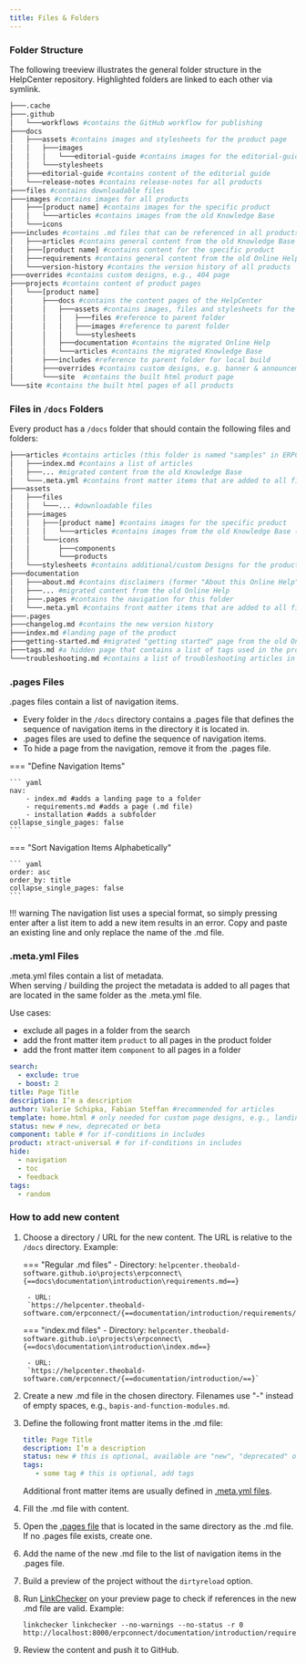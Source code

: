 ```yaml
---
title: Files & Folders
---
```


### Folder Structure

The following treeview illustrates the general folder structure in the HelpCenter repository.
Highlighted folders are linked to each other via symlink.

``` bash hl_lines="11 12 16 26 27 31"
├───.cache
├───.github
│   └───workflows #contains the GitHub workflow for publishing
├───docs
│   ├───assets #contains images and stylesheets for the product page
│   │   ├───images
│   │   │   └───editorial-guide #contains images for the editorial-guide
│   │   └───stylesheets 
│   ├───editorial-guide #contains content of the editorial guide
│   └───release-notes #contains release-notes for all products
├───files #contains downloadable files
├───images #contains images for all products
│   ├───[product name] #contains images for the specific product
│   │   └───articles #contains images from the old Knowledge Base
│   └───icons 
├───includes #contains .md files that can be referenced in all products
│   ├───articles #contains general content from the old Knowledge Base
│   ├───[product name] #contains content for the specific product 
│   ├───requirements #contains general content from the old Online Help
│   └───version-history #contains the version history of all products
├───overrides #contains custom designs, e.g., 404 page
├───projects #contains content of product pages
│   └───[product name]
│       ├───docs #contains the content pages of the HelpCenter
│       │   ├───assets #contains images, files and stylesheets for the product
│       │   │   ├───files #reference to parent folder
│       │   │   ├───images #reference to parent folder
│       │   │   └───stylesheets
│       │   ├───documentation #contains the migrated Online Help
│       │   └───articles #contains the migrated Knowledge Base
│       ├───includes #reference to parent folder for local build
│       ├───overrides #contains custom designs, e.g. banner & announcements
│       └───site  #contains the built html product page
└───site #contains the built html pages of all products
```

### Files in `/docs` Folders

Every product has a `/docs` folder that should contain the following files and folders:

``` bash 
├───articles #contains articles (this folder is named "samples" in ERPConnect)
│   ├───index.md #contains a list of articles
│   ├───... #migrated content from the old Knowledge Base
│   └───.meta.yml #contains front matter items that are added to all files in this folder
├───assets
│   ├───files
│   │   └───... #downloadable files
│   ├───images
│   │	├───[product name] #contains images for the specific product
│   │   │	└───articles #contains images from the old Knowledge Base (exists in every product)
│   │   └───icons
│   │       ├───components
│   │       └───products
│   └───stylesheets #contains additional/custom Designs for the product
├───documentation
│   ├───about.md #contains disclaimers (former "About this Online Help"
│   ├───... #migrated content from the old Online Help
│   ├───.pages #contains the navigation for this folder
│   └───.meta.yml #contains front matter items that are added to all files in this folder
├───.pages
├───changelog.md #contains the new version history
├───index.md #landing page of the product
├───getting-started.md #migrated "getting started" page from the old Online Help (if getting started consists of multiple pages, create a folder instead)
├───tags.md #a hidden page that contains a list of tags used in the product
└───troubleshooting.md #contains a list of troubleshooting articles in jitbit
```


### .pages Files

.pages files contain a list of navigation items.

- Every folder in the `/docs` directory contains a .pages file that defines the sequence of navigation items in the directory it is located in. 
- .pages files are used to define the sequence of navigation items.
- To hide a page from the navigation, remove it from the .pages file. 

=== "Define Navigation Items"

	``` yaml
	nav:
		- index.md #adds a landing page to a folder
		- requirements.md #adds a page (.md file)
		- installation #adds a subfolder
	collapse_single_pages: false 
	```

=== "Sort Navigation Items Alphabetically"

	``` yaml
	order: asc
	order_by: title
	collapse_single_pages: false
	```
	
!!! warning 
	The navigation list uses a special format, so simply pressing enter after a list item to add a new item results in an error.
	Copy and paste an existing line and only replace the name of the .md file.


### .meta.yml Files

.meta.yml files contain a list of metadata.<br>
When serving / building the project the metadata is added to all pages that are located in the same folder as the .meta.yml file.

Use cases:

- exclude all pages in a folder from the search 
- add the front matter item `product` to all pages in the product folder
- add the front matter item `component` to all pages in a folder


``` yaml title="List of Front Matter Items"
search: 
  - exclude: true
  - boost: 2
title: Page Title
description: I’m a description
author: Valerie Schipka, Fabian Steffan #recommended for articles
template: home.html # only needed for custom page designs, e.g., landing page
status: new # new, deprecated or beta 
component: table # for if-conditions in includes
product: xtract-universal # for if-conditions in includes
hide:
  - navigation
  - toc
  - feedback
tags:
  - random
```

### How to add new content

1. Choose a directory / URL for the new content. The URL is relative to the `/docs` directory. Example:<br>

	=== "Regular .md files"
		- Directory:
		`helpcenter.theobald-software.github.io\projects\erpconnect\{==docs\documentation\introduction\requirements.md==}`
		
		- URL:
		`https://helpcenter.theobald-software.com/erpconnect/{==documentation/introduction/requirements/==}`

	=== "index.md files"
		- Directory:
		`helpcenter.theobald-software.github.io\projects\erpconnect\{==docs\documentation\introduction\index.md==}`
		
		- URL:
		`https://helpcenter.theobald-software.com/erpconnect/{==documentation/introduction/==}`
		
2. Create a new .md file in the chosen directory. Filenames use "-" instead of empty spaces, e.g., `bapis-and-function-modules.md`.
3. Define the following front matter items in the .md file:

	``` yaml
	title: Page Title
	description: I’m a description
	status: new # this is optional, available are "new", "deprecated" or "beta" 
	tags: 
	   - some tag # this is optional, add tags 
	```
	Additional front matter items are usually defined in [.meta.yml files](#metayml-files).
	
4. Fill the .md file with content.
5. Open the [.pages file](#pages-files) that is located in the same directory as the .md file. If no .pages file exists, create one.
6. Add the name of the new .md file to the list of navigation items in the .pages file.
7. Build a preview of the project without the `dirtyreload` option.
8. Run [LinkChecker](linkchecker.md) on your preview page to check if references in the new .md file are valid. Example:
	```
	linkchecker linkchecker --no-warnings --no-status -r 0 http://localhost:8000/erpconnect/documentation/introduction/requirements/
	```
9. Review the content and push it to GitHub.

